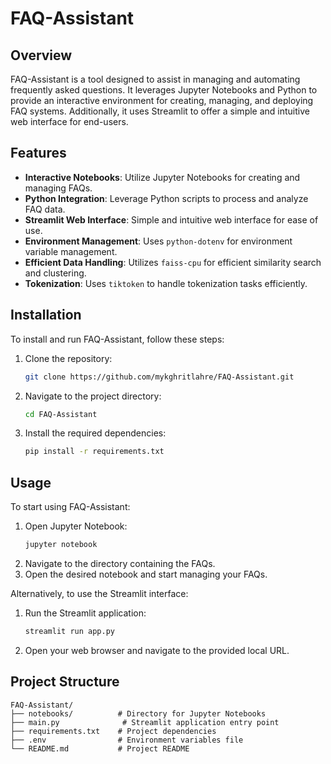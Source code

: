 # FAQ-Assistant

## Overview

FAQ-Assistant is a tool designed to assist in managing and automating frequently asked questions. It leverages Jupyter Notebooks and Python to provide an interactive environment for creating, managing, and deploying FAQ systems. Additionally, it uses Streamlit to offer a simple and intuitive web interface for end-users.

## Features

- **Interactive Notebooks**: Utilize Jupyter Notebooks for creating and managing FAQs.
- **Python Integration**: Leverage Python scripts to process and analyze FAQ data.
- **Streamlit Web Interface**: Simple and intuitive web interface for ease of use.
- **Environment Management**: Uses `python-dotenv` for environment variable management.
- **Efficient Data Handling**: Utilizes `faiss-cpu` for efficient similarity search and clustering.
- **Tokenization**: Uses `tiktoken` to handle tokenization tasks efficiently.

## Installation

To install and run FAQ-Assistant, follow these steps:

1. Clone the repository:
   ```bash
   git clone https://github.com/mykghritlahre/FAQ-Assistant.git
   ```
2. Navigate to the project directory:
   ```bash
   cd FAQ-Assistant
   ```
3. Install the required dependencies:
   ```bash
   pip install -r requirements.txt
   ```

## Usage

To start using FAQ-Assistant:

1. Open Jupyter Notebook:
   ```bash
   jupyter notebook
   ```
2. Navigate to the directory containing the FAQs.
3. Open the desired notebook and start managing your FAQs.

Alternatively, to use the Streamlit interface:

1. Run the Streamlit application:
   ```bash
   streamlit run app.py
   ```
2. Open your web browser and navigate to the provided local URL.

## Project Structure

```
FAQ-Assistant/
├── notebooks/          # Directory for Jupyter Notebooks
├── main.py              # Streamlit application entry point
├── requirements.txt    # Project dependencies
├── .env                # Environment variables file
└── README.md           # Project README
```

